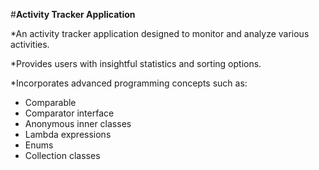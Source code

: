 #**Activity Tracker Application**


*An activity tracker application designed to monitor and analyze various activities.

*Provides users with insightful statistics and sorting options.

*Incorporates advanced programming concepts such as:
- Comparable
- Comparator interface
- Anonymous inner classes
- Lambda expressions
- Enums
- Collection classes
